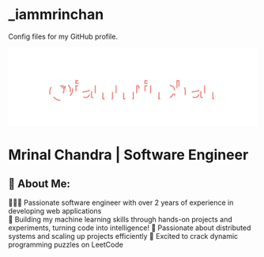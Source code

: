 # _iammrinchan
Config files for my GitHub profile.

![Alt text](header.svg)

# Mrinal Chandra | Software Engineer

## 💫 About Me:
👨🏻‍🔬 Passionate software engineer with over 2 years of experience in developing web applications  
🔭 Building my machine learning skills through hands-on projects and experiments, turning code into intelligence!
📖 Passionate about distributed systems and scaling up projects efficiently
🧠 Excited to crack dynamic programming puzzles on LeetCode 

<!---
mrinChanSIT/_iammrinchan is a ✨ special ✨ repository because its `README.md` (this file) appears on your GitHub profile.
You can click the Preview link to take a look at your changes.
--->
